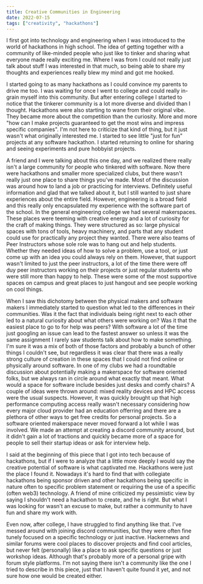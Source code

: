 ```yaml
---
title: Creative Communities in Engineering
date: 2022-07-15
tags: ["creativity", "hackathons"]
---
```


I first got into technology and engineering when I was introduced to the world
of hackathons in high school. The idea of getting together with a community of
like-minded people who just like to tinker and sharing what everyone made really
exciting me. Where I was from I could not really just talk about stuff I was
interested in that much, so being able to share my thoughts and experiences
really blew my mind and got me hooked. 

I started going to as many hackathons as I could convince my parents to drive me
too. I was waiting for once I went to college and could really in-grain myself
into this community. But after entering college I started to notice that the
tinkerer community is a lot more diverse and divided than I thought. Hackathons
were also starting to wane from their original vibe. They became more about the
competition than the curiosity. More and more "how can I make projects
guaranteed to get the most wins and impress specific companies". I'm not here to
criticize that kind of thing, but it just wasn't what originally interested me.
I started to see little "just for fun" projects at any software hackathon. I
started returning to online for sharing and seeing experiments and pure hobbyist
projects.

A friend and I were talking about this one day, and we realized there really
isn't a large community for people who tinkered with software. Now there were
hackathons and smaller more specialized clubs, but there wasn't really just one
place to share things you've made. Most of the discussion was around how to land
a job or practicing for interviews. Definitely useful information and glad that
we talked about it, but I still wanted to just share experiences about the
entire field. However, engineering is a broad field and this really only
encapsulated my experience with the software part of the school. In the general
engineering college we had several makerspaces. These places were teeming with
creative energy and a lot of curiosity for the craft of making things. They were
structured as so: large physical spaces with tons of tools, heavy machinery, and
parts that any student could use for practically any project they wanted. There
were also teams of Peer Instructors whose sole role was to hang out and help
students. Whether they needed ideas of how to solve a problem, use a tool, or
just come up with an idea you could always rely on them. However, that support
wasn't limited to just the peer instructors, a lot of the time there were off
duy peer instructors working on their projects or just regular students who were
still more than happy to help. These were some of the most supportive spaces on
campus and great places to just hangout and see people working on cool things.

When I saw this dichotomy between the physical makers and software makers I
immediately started to question what led to the differences in their
communities. Was it the fact that individuals being right next to each other led
to a natural curiosity about what others were working on? Was it that the
easiest place to go to for help was peers? With software a lot of the time just
googling an issue can lead to the fastest answer so unless it was the same
assignment I rarely saw students talk about how to make something. I'm sure it
was a mix of both of those factors and probably a bunch of other things I
couldn't see, but regardless it was clear that there was a really strong culture
of creation in these spaces that I could not find online or physically around
software. In one of my clubs we had a roundtable discussion about potentially
making a makerspace for software oriented folks, but we always ran in circle
around what exactly that meant. What would a space for software include besides
just desks and comfy chairs? A couple of ideas were thrown around: mixed reality
devices and HPC access were the usual suspects. However, it was quickly brought
up that high performance computing access really wasn't necessary considering
how every major cloud provider had an education offerring and there are a
plethora of other ways to get free credits for personal projects. So a software
oriented makerspace never moved forward a lot while I was involved. We made an
attempt at creating a discord community around, but it didn't gain a lot of
tractions and quickly became more of a space for people to sell their startup
ideas or ask for interview help.

I said at the beginning of this piece that I got into tech because of
hackathons, but if I were to analyze that a little more deeply I would say the
creative potential of software is what captivated me. Hackathons were just the
place I found it. Nowadays it's hard to find that with collegiate hackathons
being sponsor driven and other hackathons being specific in nature
often to specific problem statement or requiring the use of a specific (often
web3) technology. A friend of mine criticized my pessimistic view by saying I
shouldn't need a hackathon to create, and he is right. But what I was looking
for wasn't an excuse to make, but rather a community to have fun and share my
work with.

Even now, after college, I have struggled to find anything like that. I've
messed around with joining discord communities, but they were often fine
tunely focused on a specific technology or just inactive. Hackernews and
similar forums were cool places to discover projects and find cool articles, but
never felt (personally) like a place to ask specific questions or just workshop
ideas. Although that's probably more of a personal gripe with forum style
platforms.
I'm not saying there isn't a community like the one I tried to describe in this
piece, just that I haven't quite found it yet, and not sure how one would be
created either.
